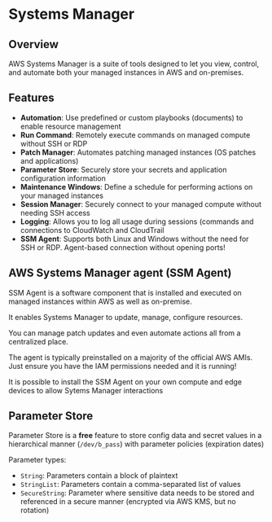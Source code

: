 # Systems Manager

## Overview

AWS Systems Manager is a suite of tools designed to let you view, control, and automate both your managed instances in AWS and on-premises.


## Features

- **Automation**: Use predefined or custom playbooks (documents) to enable resource management
- **Run Command**: Remotely execute commands on managed compute without SSH or RDP
- **Patch Manager**: Automates patching managed instances (OS patches and applications)
- **Parameter Store**: Securely store your secrets and application configuration information
- **Maintenance Windows**: Define a schedule for performing actions on your managed instances
- **Session Manager**: Securely connect to your managed compute without needing SSH access
- **Logging**: Allows you to log all usage during sessions (commands and connections to CloudWatch and CloudTrail
- **SSM Agent**: Supports both Linux and Windows without the need for SSH or RDP. Agent-based connection without opening ports!


## AWS Systems Manager agent (SSM Agent)

SSM Agent is a software component that is installed and executed on managed instances within AWS as well as on-premise.

It enables Systems Manager to update, manage, configure resources.

You can manage patch updates and even automate actions all from a centralized place.

The agent is typically preinstalled on a majority of the official AWS AMIs. Just ensure you have the IAM permissions needed and it is running!

It is possible to install the SSM Agent on your own compute and edge devices to allow Sytems Manager interactions


## Parameter Store

Parameter Store is a **free** feature to store config data and secret values in a hierarchical manner (`/dev/b_pass`) with parameter policies (expiration dates)

Parameter types:
- `String`: Parameters contain a block of plaintext
- `StringList`: Parameters contain a comma-separated list of values
- `SecureString`: Parameter where sensitive data needs to be stored and referenced in a secure manner (encrypted via AWS KMS, but no rotation)
